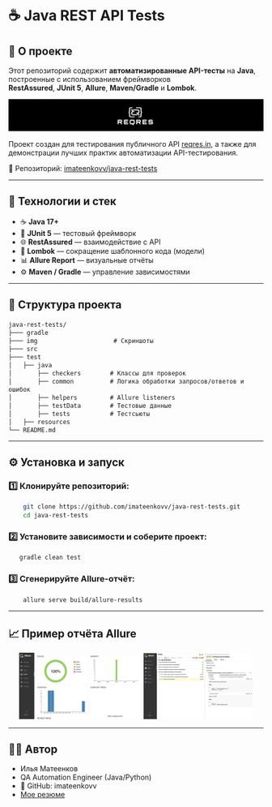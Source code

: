 # ☕️ Java REST API Tests

## 📘 О проекте

Этот репозиторий содержит **автоматизированные API-тесты** на **Java**, построенные с использованием фреймворков  
**RestAssured**, **JUnit 5**, **Allure**, **Maven/Gradle** и **Lombok**.

![img](img/img.png)

Проект создан для тестирования публичного API [reqres.in](https://reqres.in), а также для демонстрации лучших практик
автоматизации API-тестирования.

🔗 Репозиторий: [imateenkovv/java-rest-tests](https://github.com/imateenkovv/java-rest-tests)

---

## 🚀 Технологии и стек

- ☕ **Java 17+**
- 🧪 **JUnit 5** — тестовый фреймворк
- 🌐 **RestAssured** — взаимодействие с API
- 🧱 **Lombok** — сокращение шаблонного кода (модели)
- 📊 **Allure Report** — визуальные отчёты
- ⚙️ **Maven / Gradle** — управление зависимостями

---

## 📂 Структура проекта

```
java-rest-tests/
├─── gradle 
├─── img                     # Скриншоты 
├─── src 
├─── test
│   ├── java
│       ├── checkers        # Классы для проверок
│       ├── common          # Логика обработки запросов/ответов и ошибок
│       ├── helpers         # Allure listeners
│       ├── testData        # Тестовые данные 
│       ├── tests           # Тестсьюты
│   ├── resources
└── README.md
```

---

## ⚙️ Установка и запуск

### 1️⃣ Клонируйте репозиторий:

```bash
    git clone https://github.com/imateenkovv/java-rest-tests.git
    cd java-rest-tests
```

### 2️⃣ Установите зависимости и соберите проект:

```bash
   gradle clean test
```

### 3️⃣ Сгенерируйте Allure-отчёт:

```bash
    allure serve build/allure-results
```

---

## 📈 Пример отчёта Allure

<p align="center">
  <img src="img/img_1.png" alt="Allure Report 1" width="48%"/>
  <img src="img/img_2.png" alt="Allure Report 2" width="43%"/>
</p>

---

## 👨‍💻 Автор

- Илья Матеенков
- QA Automation Engineer (Java/Python)
- 📎 GitHub: imateenkovv
- [Мое резюме](https://hh.ru/resume/4a1f3e52ff09c71d1e0039ed1f6f4b506b5837?hhtmFrom=resume_list)




